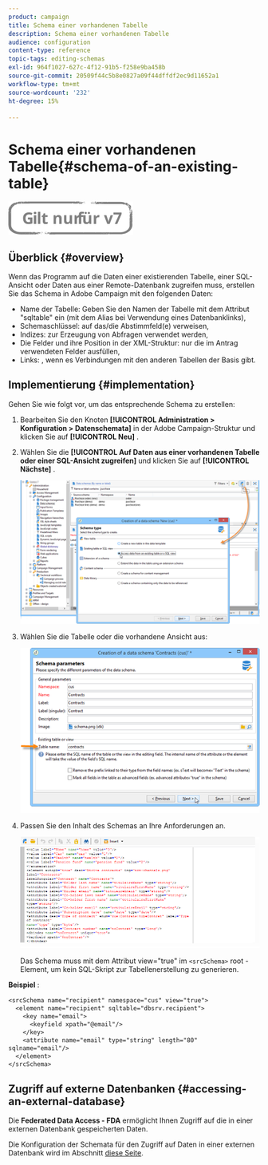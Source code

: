 ```yaml
---
product: campaign
title: Schema einer vorhandenen Tabelle
description: Schema einer vorhandenen Tabelle
audience: configuration
content-type: reference
topic-tags: editing-schemas
exl-id: 964f1027-627c-4f12-91b5-f258e9ba458b
source-git-commit: 20509f44c5b8e0827a09f44dffdf2ec9d11652a1
workflow-type: tm+mt
source-wordcount: '232'
ht-degree: 15%

---
```


# Schema einer vorhandenen Tabelle{#schema-of-an-existing-table}

![](../../assets/v7-only.svg)

## Überblick {#overview}

Wenn das Programm auf die Daten einer existierenden Tabelle, einer SQL-Ansicht oder Daten aus einer Remote-Datenbank zugreifen muss, erstellen Sie das Schema in Adobe Campaign mit den folgenden Daten:

* Name der Tabelle: Geben Sie den Namen der Tabelle mit dem Attribut &quot;sqltable&quot; ein (mit dem Alias bei Verwendung eines Datenbanklinks),
* Schemaschlüssel: auf das/die Abstimmfeld(e) verweisen,
* Indizes: zur Erzeugung von Abfragen verwendet werden,
* Die Felder und ihre Position in der XML-Struktur: nur die im Antrag verwendeten Felder ausfüllen,
* Links: , wenn es Verbindungen mit den anderen Tabellen der Basis gibt.

## Implementierung {#implementation}

Gehen Sie wie folgt vor, um das entsprechende Schema zu erstellen:

1. Bearbeiten Sie den Knoten **[!UICONTROL Administration > Konfiguration > Datenschemata]** in der Adobe Campaign-Struktur und klicken Sie auf **[!UICONTROL Neu]** .
1. Wählen Sie die **[!UICONTROL Auf Daten aus einer vorhandenen Tabelle oder einer SQL-Ansicht zugreifen]** und klicken Sie auf **[!UICONTROL Nächste]** .

   ![](assets/s_ncs_configuration_extand_a_schema.png)

1. Wählen Sie die Tabelle oder die vorhandene Ansicht aus:

   ![](assets/s_ncs_configuration_select_table.png)

1. Passen Sie den Inhalt des Schemas an Ihre Anforderungen an.

   ![](assets/s_ncs_configuration_view_create_schema.png)

   Das Schema muss mit dem Attribut view=&quot;true&quot; im `<srcSchema>` root -Element, um kein SQL-Skript zur Tabellenerstellung zu generieren.

**Beispiel** :

```
<srcSchema name="recipient" namespace="cus" view="true">
  <element name="recipient" sqltable="dbsrv.recipient">
    <key name="email">
      <keyfield xpath="@email"/>
    </key>   
    <attribute name="email" type="string" length="80" sqlname="email"/>
  </element>
</srcSchema>
```

## Zugriff auf externe Datenbanken {#accessing-an-external-database}

Die **Federated Data Access - FDA** ermöglicht Ihnen Zugriff auf die in einer externen Datenbank gespeicherten Daten.

Die Konfiguration der Schemata für den Zugriff auf Daten in einer externen Datenbank wird im Abschnitt [diese Seite](../../installation/using/creating-data-schema.md).
